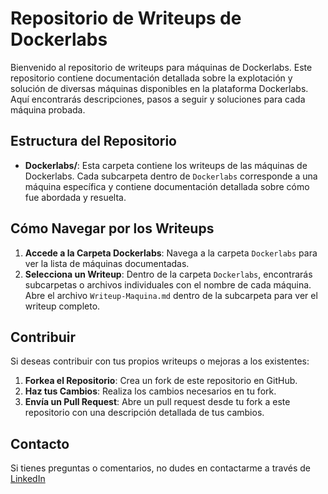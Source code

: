 # Repositorio de Writeups de Dockerlabs

Bienvenido al repositorio de writeups para máquinas de Dockerlabs. Este repositorio contiene documentación detallada sobre la explotación y solución de diversas máquinas disponibles en la plataforma Dockerlabs. Aquí encontrarás descripciones, pasos a seguir y soluciones para cada máquina probada.

## Estructura del Repositorio

- **Dockerlabs/**: Esta carpeta contiene los writeups de las máquinas de Dockerlabs. Cada subcarpeta dentro de `Dockerlabs` corresponde a una máquina específica y contiene documentación detallada sobre cómo fue abordada y resuelta.

## Cómo Navegar por los Writeups

1. **Accede a la Carpeta Dockerlabs**: Navega a la carpeta `Dockerlabs` para ver la lista de máquinas documentadas.
2. **Selecciona un Writeup**: Dentro de la carpeta `Dockerlabs`, encontrarás subcarpetas o archivos individuales con el nombre de cada máquina. Abre el archivo `Writeup-Maquina.md` dentro de la subcarpeta para ver el writeup completo.

## Contribuir

Si deseas contribuir con tus propios writeups o mejoras a los existentes:
1. **Forkea el Repositorio**: Crea un fork de este repositorio en GitHub.
2. **Haz tus Cambios**: Realiza los cambios necesarios en tu fork.
3. **Envía un Pull Request**: Abre un pull request desde tu fork a este repositorio con una descripción detallada de tus cambios.

## Contacto

Si tienes preguntas o comentarios, no dudes en contactarme a través de [LinkedIn](https://www.linkedin.com/in/gallardoagustin/) 
